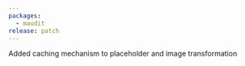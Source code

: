 ```yaml
---
packages:
  - maudit
release: patch
---
```


Added caching mechanism to placeholder and image transformation
